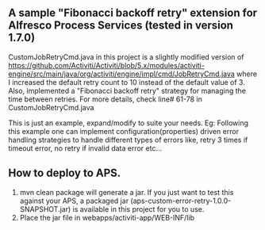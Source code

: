 ## A sample "Fibonacci backoff retry" extension for Alfresco Process Services (tested in version 1.7.0) 

CustomJobRetryCmd.java in this project is a slightly modified version of https://github.com/Activiti/Activiti/blob/5.x/modules/activiti-engine/src/main/java/org/activiti/engine/impl/cmd/JobRetryCmd.java where I increased the default retry count to 10 instead of the default value of 3. Also, implemented a "Fibonacci backoff retry" strategy for managing the time between retries. For more details, check line# 61-78 in CustomJobRetryCmd.java

This is just an example, expand/modify to suite your needs. Eg: Following this example one can implement configuration(properties) driven error handling strategies to handle different types of errors like, retry 3 times if timeout error, no retry if invalid data error etc... 

## How to deploy to APS.

1. mvn clean package will generate a jar. If you just want to test this against your APS, a packaged jar (aps-custom-error-retry-1.0.0-SNAPSHOT.jar) is available in this project for you to use.
2. Place the jar file in webapps/activiti-app/WEB-INF/lib

